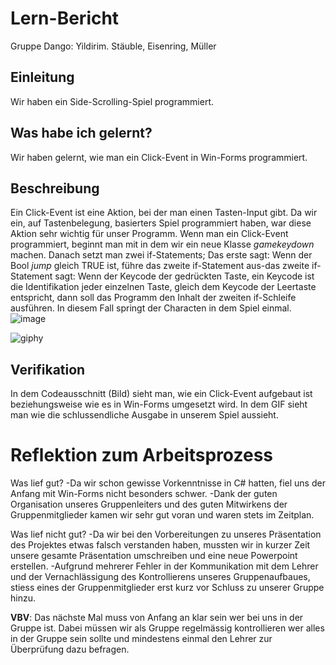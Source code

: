 # Lern-Bericht
Gruppe Dango: Yildirim. Stäuble, Eisenring, Müller

## Einleitung

Wir haben ein Side-Scrolling-Spiel programmiert.

## Was habe ich gelernt?

Wir haben gelernt, wie man ein Click-Event in Win-Forms programmiert.

## Beschreibung

Ein Click-Event ist eine Aktion, bei der man einen Tasten-Input gibt. Da wir ein, auf Tastenbelegung, basierters Spiel programmiert haben, war diese Aktion sehr wichtig für unser Programm. Wenn man ein Click-Event programmiert, beginnt man mit in dem wir ein neue Klasse *gamekeydown* machen. Danach setzt man zwei if-Statements; Das erste sagt: Wenn der Bool *jump* gleich TRUE ist, führe das zweite if-Statement aus-das zweite if-Statement sagt: Wenn der Keycode der gedrückten Taste, ein Keycode ist die Identifikation jeder einzelnen Taste, gleich dem Keycode der Leertaste entspricht, dann soll das Programm den Inhalt der zweiten if-Schleife ausführen. In diesem Fall springt der Characten in dem Spiel einmal.   
![image](https://user-images.githubusercontent.com/111043950/209093265-a865cdd8-1186-4c35-a349-5a38ad7357d9.png)


![giphy](https://user-images.githubusercontent.com/111043950/209100865-ed9a1e3a-2da5-404a-b14c-df858ae236a7.gif)

## Verifikation
In dem Codeausschnitt (Bild) sieht man, wie ein Click-Event aufgebaut ist beziehungsweise wie es in Win-Forms umgesetzt wird. 
In dem GIF sieht man wie die schlussendliche Ausgabe in unserem Spiel aussieht.
# Reflektion zum Arbeitsprozess

Was lief gut?
-Da wir schon gewisse Vorkenntnisse in C# hatten, fiel uns der Anfang mit Win-Forms nicht besonders schwer. 
-Dank der guten Organisation unseres Gruppenleiters und des guten Mitwirkens der Gruppenmitglieder kamen wir sehr gut voran und waren stets im Zeitplan.

Was lief nicht gut?
-Da wir bei den Vorbereitungen zu unseres Präsentation des Projektes etwas falsch verstanden haben, mussten wir in kurzer Zeit unsere gesamte Präsentation umschreiben und eine neue Powerpoint erstellen.
-Aufgrund mehrerer Fehler in der Kommunikation mit dem Lehrer und der Vernachlässigung des Kontrollierens unseres Gruppenaufbaues, stiess eines der Gruppenmitglieder erst kurz vor Schluss zu unserer Gruppe hinzu.


**VBV**: Das nächste Mal muss von Anfang an klar sein wer bei uns in der Gruppe ist. Dabei müssen wir als Gruppe regelmässig kontrollieren wer alles in der Gruppe sein sollte und mindestens einmal den Lehrer zur Überprüfung dazu befragen.

